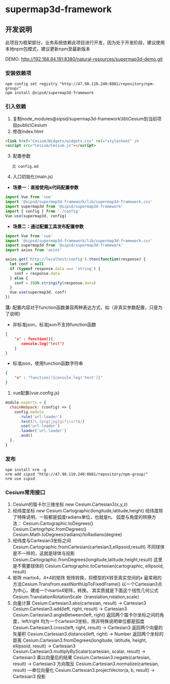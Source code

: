 # supermap3d-framework

## 开发说明

此项目为框架部分，业务系统依赖此项目进行开发，因为处于开发阶段，建议使用本地npm包模式，建议更新npm至最新版本

DEMO: http://192.168.84.181:8380/natural-resources/supermap3d-demo.git

### 安装依赖项

```
npm config set registry "http://47.98.110.240:8881/repository/npm-group/"
npm install @sipsd/supermap3d-framework
```

### 引入依赖

1. 复制node_modules\@sipsd/supermap3d-framework\lib\Cesium到当前项目public\Cesium
2. 修改index.html

```html
<link href="Cesium/Widgets/widgets.css" rel="stylesheet" />
<script src="Cesium/Cesium.js"></script>
```

3. 配置参数

```
   见 config.md
```

4. 入口初始化(main.js)

* **场景一：直接使用js代码配置参数**

```javascript
import Vue from 'vue'
import '@sipsd/supermap3d-framework/lib/supermap3d-framework.css'
import supermap3d from '@sipsd/supermap3d-framework'
import { config } from './config'
Vue.use(supermap3d, config)
```

* **场景二：通过配置工具发布配置参数**

```javascript
import Vue from 'vue'
import '@sipsd/supermap3d-framework/lib/supermap3d-framework.css'
import supermap3d from '@sipsd/supermap3d-framework'
import axios from 'axios'

axios.get('http://localhost/config').then(function(response) {
  let conf = null
  if (typeof response.data === 'string') {
    conf = response.data
  } else {
    conf = JSON.stringify(response.data)
  }
  Vue.use(supermap3d, conf)
})
```

**注:** 配置内容对于function函数兼容两种表达方式，如（非真实参数配置，只是为了说明）

* 非标准json，标准json不支持function函数

```json
{
    "a" : function(){
       console.log("test")
    }
}
```

* 标准json，使用function函数字符串
  
```json
{
    "a" : "function(){console.log('test')}"
}
```

1. vue配置(vue.config.js)

```javascript
module.exports = {
  chainWebpack: (config) => {
    config.module
      .rule('url-loader')
      .test(/\.(png|jpg|gif|cur)$/)
      .use('url-loader')
      .loader('url-loader')
      .end()
  },
}
```

### 发布

```
npm install nrm -g
nrm add sipsd "http://47.98.110.240:8881/repository/npm-group/"
nrm use sipsd
```

### Cesium常用接口

1. Cesium的笛卡尔三维坐标 new Cesium.Cartesian3(x,y,z)
2. 经纬度坐标 new Cesium.Cartographic(longitude,latitude,height)
   经纬度除了特殊说明，一般都是弧度radians单位，也就是π。
   弧度与角度的转换方法：
   Cesium.Cartographic.toDegrees()
   Cesium.Cartogrhpic.fromDegrees()
   Cesium.Math.toDegrees(radians)/toRadians(degree)
3. 经纬度与Cartesian3坐标之间
   Cesium.Cartographic.fromCartesian(cartesian3,ellipsoid,resullt)
   不同球体是不一样的，这就是球体与投影
   Cesium.Cartographic.fromDegrees(longitude,latitude,height,result)
   这里是不需要球体的
   Cesium.Cartographic.toCartesian(cartographic, ellipsoid, result)
4. 矩阵
   martix4，4*4的矩阵 矩阵转换，将模型的X转至真实空间的x
   最常用的方法Cesium.Transfrom.eastNorthUpToFixedFrame() 以一个Cartesian3点为中心，建成一个martix4矩阵，转换。
   其实质就是下面这个线性几何公式
   Cesium.TranslationRotationScale（translation,rotation,scale）
5. 向量计算
   Cesium.Cartesian3.abs(cartesian, result) → Cartesian3
   Cesium.Cartesian3.add(left, right, result) → Cartesian3
   Cesium.Cartesian3.angleBetween(left, right) 返回两个笛卡尔坐标之间的角度，left/right 均为一个cartesin3坐标，除非特殊说明单位都是弧度
   Cesium.Cartesian3.cross(left, right, result) → Cartesian3 返回两个向量的矢量积
   Cesium.Cartesian3.distance(left, right) → Number 返回两个坐标的距离
   Cesium.Cartesian3.fromDegrees(longitude, latitude, height, ellipsoid, result) → Cartesian3
   Cesium.Cartesian3.multiplyByScalar(cartesian, scalar, result) → Cartesian3   乘以向量后的结果
   Cesium.Cartesian3.negate(cartesian, result) → Cartesian3 方向取反
   Cesium.Cartesian3.normalize(cartesian, result) —单位向量化
   Cesium.Cartesian3.projectVector(a, b, result) → Cartesian3 投影

